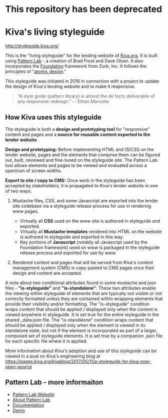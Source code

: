 
# This repository has been deprecated


# Kiva's living styleguide
http://styleguide.kiva.org/

This is the "living styleguide" for the lending website of [Kiva.org](https:/www.kiva.org). It is built using [Pattern Lab](http://patternlab.io/) - a creation of Brad Frost and Dave Olsen. It also incorporates the [Foundation](http://http://foundation.zurb.com/) framework from Zurb, Inc. It follows the principles of "[atomic design](http://bradfrost.com/blog/post/atomic-web-design/)."

This styleguide was initiated in 2016 in connection with a project to 
update the design of Kiva's lending website and to make it responsive.

>“A style guide (pattern library) is almost the de facto deliverable 
of any responsive redesign.”
> -- Ethan Marcotte

## How Kiva uses this styleguide
The styleguide is both a **design and prototyping tool** for "responsive" 
content and pages and a **source for reusable content exported to the lender website**.

**Design and prototyping:** Before implementing HTML and (S)CSS on the lender 
website, pages and the elements that comprise them can be figured out, built, 
reviewed and fine-tuned on the styleguide site. The Pattern Lab tool allows 
elements and pages to be viewed and evaluated across a spectrum of screen widths.

**Export to site / copy to CMS:** Once work in the styleguide has been accepted 
by stakeholders, it is propagated to Kiva's lender website in one of two ways:
1. Mustache files, CSS, and some Javascript are exported into the lender site 
codebase via a styleguide release process for use in rendering www pages.
    - Virtually all **CSS** used on the www site is authored in styleguide 
    and exported. 
    - Virtually all **Mustache templates** rendered into HTML on the website 
    is authored in styleguide and exported in this way. 
    - Key portions of **Javascript** (notably all Javascript used by the 
    Foundation framework) used on www is packaged in the styleguide release 
    process and exported for use by www.

1. Rendered content and pages that will be served from Kiva's content management 
system (CMS) is copy-pasted to CMS pages once their design and content are accepted.

A note about two conditional attributes found in some mustache and json files - 
**"is-styleguide"** and **"is-standalone"**: These two attributes enable the viewing
within styleguide of elements that are typically not visible or not correctly formatted unless
they are contained within wrapping elements that provide their visibility and/or
formatting. The "is-styleguide" condition wraps content that should be applied / displayed
only when the content is viewed anywhere in styleguide. It is set true for the entire
 styleguide in the shared _data.json file. The "is-standalone" condition
wraps content that should be applied / displayed only when the element is viewed in
its standalone state, but not if the element is incorporated as part of a larger,
composed set of styleguide elements. It is set true by a companion .json file for
each specific file where it is applied.

More information about Kiva's adoption and use of this styleguide can be viewed in
a post on Kiva's engineering blog at https://pages.kiva.org/kivablog/2017/05/11/a-styleguide-for-kiva-now-open-source

## Pattern Lab - more informaiton
- [Pattern Lab Website](http://patternlab.io/)
- [About Pattern Lab](http://patternlab.io/about.html)
- [Documentation](http://patternlab.io/docs/index.html)
- [Demo](http://demo.patternlab.io/)
